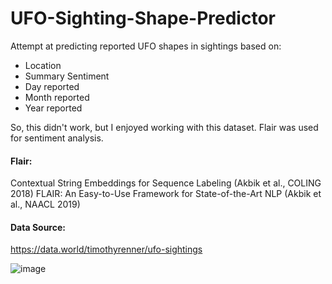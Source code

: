 # UFO-Sighting-Shape-Predictor

Attempt at predicting reported UFO shapes in sightings based on:
  - Location
  - Summary Sentiment
  - Day reported
  - Month reported
  - Year reported

So, this didn't work, but I enjoyed working with this dataset. Flair was used for sentiment analysis.

#### Flair:
Contextual String Embeddings for Sequence Labeling (Akbik et al., COLING 2018) FLAIR: An Easy-to-Use Framework for State-of-the-Art NLP (Akbik et al., NAACL 2019)

#### Data Source:
https://data.world/timothyrenner/ufo-sightings

![image](https://github.com/PolymorphicPeach/UFO-Sighting-Shape-Predictor/assets/103006837/8eaff81e-4bfc-4888-8df2-ff8b983bd6b2)
